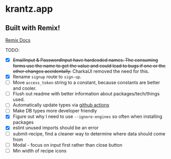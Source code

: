 # krantz.app

## Built with Remix!

[Remix Docs](https://remix.run/docs)


TODO:
- [x] ~~EmailInput & PasswordInput have hardcoded names. The consuming forms use the name to get the value and could lead to bugs if one or the other changes accidentally.~~ CharkaUI removed the need for this.
- [x] Rename `signup` route to `sign-up`.
- [ ] Move `access_token` string to a constant, because constants are better and cooler.
- [ ] Flush out readme with better information about packages/tech/things used.
- [ ] Automatically update types via [github actions](https://supabase.com/docs/reference/javascript/generating-types)
- [ ] Make DB types more developer friendly
- [x] Figure out why I need to use `--ignore-engines` so often when installing packages
- [x] eslint unused imports should be an error
- [ ] submit-recipe, find a cleaner way to determine where data should come from
- [ ] Modal - focus on input first rather than close button
- [ ] Min width of recipe icons

